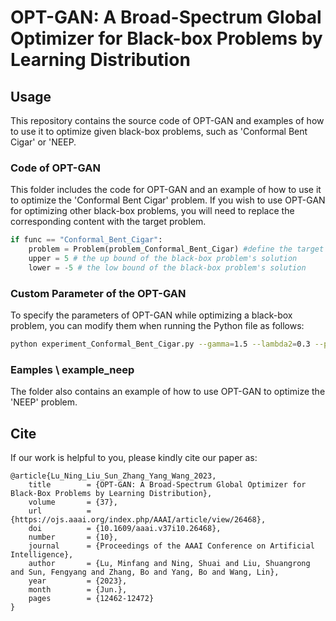 # OPT-GAN: A Broad-Spectrum Global Optimizer for Black-box Problems by Learning Distribution

## Usage
This repository contains the source code of OPT-GAN and examples of how to use it to optimize given black-box problems, such as 'Conformal Bent Cigar' or 'NEEP.

### Code of OPT-GAN
This folder includes the code for OPT-GAN and an example of how to use it to optimize the 'Conformal Bent Cigar' problem. If you wish to use OPT-GAN for optimizing other black-box problems, you will need to replace the corresponding content with the target problem.
``` python
if func == "Conformal_Bent_Cigar":
    problem = Problem(problem_Conformal_Bent_Cigar) #define the target black-box problem
    upper = 5 # the up bound of the black-box problem's solution
    lower = -5 # the low bound of the black-box problem's solution
```

### Custom Parameter of the OPT-GAN
To specify the parameters of OPT-GAN while optimizing a black-box problem, you can modify them when running the Python file as follows:
```bash
python experiment_Conformal_Bent_Cigar.py --gamma=1.5 --lambda2=0.3 --pop=30 --optset=150 --func_dim=2 --func_ins=0 --func_id=Conformal_Bent_Cigar --func_alg=OPT-GAN --maxfes=50000
```

### Eamples \ example_neep
The folder also contains an example of how to use OPT-GAN to optimize the 'NEEP' problem.

## Cite
If our work is helpful to you, please kindly cite our paper as:
```
@article{Lu_Ning_Liu_Sun_Zhang_Yang_Wang_2023,
    title        = {OPT-GAN: A Broad-Spectrum Global Optimizer for Black-Box Problems by Learning Distribution},
    volume       = {37},
    url          = {https://ojs.aaai.org/index.php/AAAI/article/view/26468},
    doi          = {10.1609/aaai.v37i10.26468},
    number       = {10},
    journal      = {Proceedings of the AAAI Conference on Artificial Intelligence},
    author       = {Lu, Minfang and Ning, Shuai and Liu, Shuangrong and Sun, Fengyang and Zhang, Bo and Yang, Bo and Wang, Lin},
    year         = {2023},
    month        = {Jun.},
    pages        = {12462-12472}
}
```
